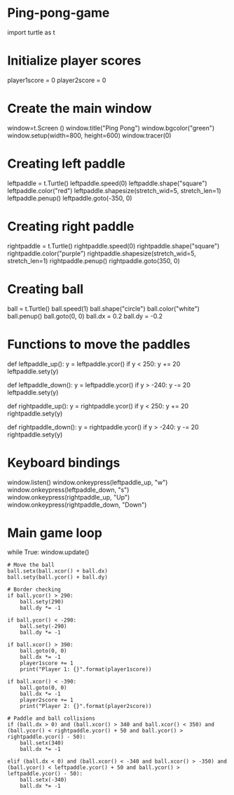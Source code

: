# Ping-pong-game
import turtle as t
# Initialize player scores
player1score = 0
player2score = 0

# Create the main window
window=t.Screen ()
window.title("Ping Pong")
window.bgcolor("green")
window.setup(width=800, height=600)
window.tracer(0)

# Creating left paddle
leftpaddle = t.Turtle()
leftpaddle.speed(0)
leftpaddle.shape("square")
leftpaddle.color("red")
leftpaddle.shapesize(stretch_wid=5, stretch_len=1)
leftpaddle.penup()
leftpaddle.goto(-350, 0)

# Creating right paddle
rightpaddle = t.Turtle()
rightpaddle.speed(0)
rightpaddle.shape("square")
rightpaddle.color("purple")
rightpaddle.shapesize(stretch_wid=5, stretch_len=1)
rightpaddle.penup()
rightpaddle.goto(350, 0)

# Creating ball
ball = t.Turtle()
ball.speed(1)
ball.shape("circle")
ball.color("white")
ball.penup()
ball.goto(0, 0)
ball.dx = 0.2
ball.dy = -0.2

# Functions to move the paddles
def leftpaddle_up():
    y = leftpaddle.ycor()
    if y < 250:
        y += 20
        leftpaddle.sety(y)

def leftpaddle_down():
    y = leftpaddle.ycor()
    if y > -240:
        y -= 20
        leftpaddle.sety(y)

def rightpaddle_up():
    y = rightpaddle.ycor()
    if y < 250:
        y += 20
        rightpaddle.sety(y)

def rightpaddle_down():
    y = rightpaddle.ycor()
    if y > -240:
        y -= 20
        rightpaddle.sety(y)

# Keyboard bindings
window.listen()
window.onkeypress(leftpaddle_up, "w")
window.onkeypress(leftpaddle_down, "s")
window.onkeypress(rightpaddle_up, "Up")
window.onkeypress(rightpaddle_down, "Down")

# Main game loop
while True:
    window.update()

    # Move the ball
    ball.setx(ball.xcor() + ball.dx)
    ball.sety(ball.ycor() + ball.dy)

    # Border checking
    if ball.ycor() > 290:
        ball.sety(290)
        ball.dy *= -1

    if ball.ycor() < -290:
        ball.sety(-290)
        ball.dy *= -1

    if ball.xcor() > 390:
        ball.goto(0, 0)
        ball.dx *= -1
        player1score += 1
        print("Player 1: {}".format(player1score))

    if ball.xcor() < -390:
        ball.goto(0, 0)
        ball.dx *= -1
        player2score += 1
        print("Player 2: {}".format(player2score))

    # Paddle and ball collisions
    if (ball.dx > 0) and (ball.xcor() > 340 and ball.xcor() < 350) and (ball.ycor() < rightpaddle.ycor() + 50 and ball.ycor() > rightpaddle.ycor() - 50):
        ball.setx(340)
        ball.dx *= -1

    elif (ball.dx < 0) and (ball.xcor() < -340 and ball.xcor() > -350) and (ball.ycor() < leftpaddle.ycor() + 50 and ball.ycor() > leftpaddle.ycor() - 50):
        ball.setx(-340)
        ball.dx *= -1

